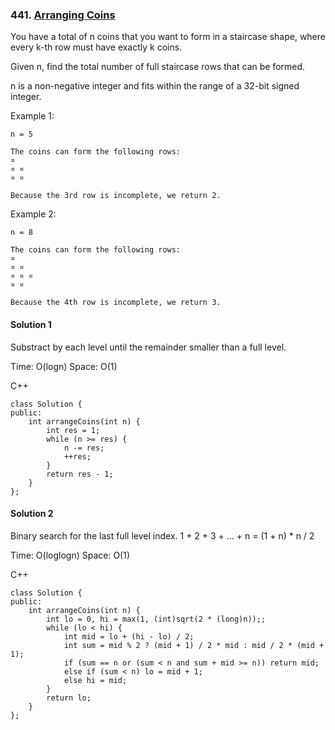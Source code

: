 ### 441\. [Arranging Coins](https://leetcode.com/problems/arranging-coins/)

You have a total of n coins that you want to form in a staircase shape, where every k-th row must have exactly k coins.

Given n, find the total number of full staircase rows that can be formed.

n is a non-negative integer and fits within the range of a 32-bit signed integer.

Example 1:
```
n = 5

The coins can form the following rows:
¤
¤ ¤
¤ ¤

Because the 3rd row is incomplete, we return 2.
```

Example 2:
```
n = 8

The coins can form the following rows:
¤
¤ ¤
¤ ¤ ¤
¤ ¤

Because the 4th row is incomplete, we return 3.
```

#### Solution 1

Substract by each level until the remainder smaller than a full level.

Time: O(logn)
Space: O(1)

C++

```
class Solution {
public:
    int arrangeCoins(int n) {
        int res = 1;
        while (n >= res) {
            n -= res;
            ++res;
        }
        return res - 1;
    }
};
```

#### Solution 2

Binary search for the last full level index. 1 + 2 + 3 + ... + n = (1 + n) * n / 2

Time: O(loglogn)
Space: O(1)

C++

```
class Solution {
public:
    int arrangeCoins(int n) {
        int lo = 0, hi = max(1, (int)sqrt(2 * (long)n));;
        while (lo < hi) {
            int mid = lo + (hi - lo) / 2;
            int sum = mid % 2 ? (mid + 1) / 2 * mid : mid / 2 * (mid + 1);
            if (sum == n or (sum < n and sum + mid >= n)) return mid;
            else if (sum < n) lo = mid + 1;
            else hi = mid;
        }
        return lo;
    }
};
```
